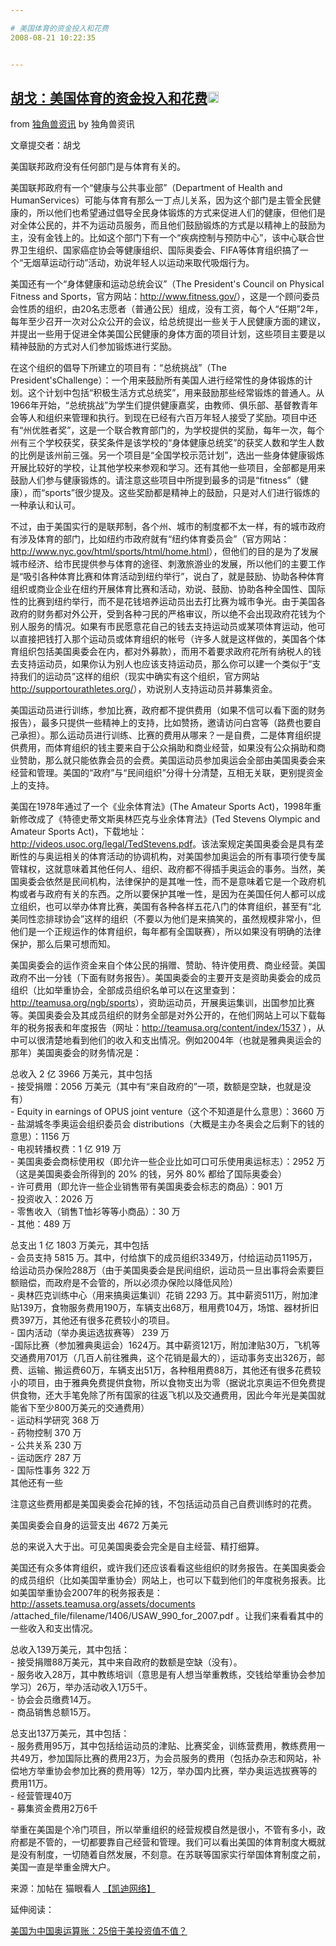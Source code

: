 ```yaml
---

# 美国体育的资金投入和花费
2008-08-21 10:22:35


---
```



<h2 class="entry-title"><a target=_blank class="entry-title-link" target="_blank" href="http://item.feedsky.com/%7Efeedsky/unicorninfo/%7E1219213/105669104/1220882/1/item.html">胡戈：美国体育的资金投入和花费<img src="http://www.google.com/reader/ui/2412528845-go-to.gif" class="entry-title-go-to" alt="" width="18" height="18"></a></h2><div class="entry-author"><span class="entry-source-title-parent">from <a target=_blank href="http://www.google.com/reader/view/feed/http%3A%2F%2Ffeed.feedsky.com%2Funicorninfo" class="entry-source-title" target="_blank">独角兽资讯</a></span> by <span class="entry-author-name">独角兽资讯</span></div><p>文章提交者：胡戈 </p>
<p>美国联邦政府没有任何部门是与体育有关的。</p>
<p>美国联邦政府有一个“健康与公共事业部”（Department of Health and HumanServices）可能与体育有那么一丁点儿关系，因为这个部门是主管全民健康的，所以他们也希望通过倡导全民身体锻炼的方式来促进人们的健康，但他们是对全体公民的，并不为运动员服务，而且他们鼓励锻炼的方式是以精神上的鼓励为主，没有金钱上的。比如这个部门下有一个“疾病控制与预防中心”，该中心联合世界卫生组织、国家癌症协会等健康组织、国际奥委会、FIFA等体育组织搞了一个“无烟草运动行动”活动，劝说年轻人以运动来取代吸烟行为。</p>
<p>美国还有一个“身体健康和运动总统会议”（The President's Council on Physical Fitness and Sports，官方网站：<a target=_blank target="_blank" href="http://www.fitness.gov/">http://www.fitness.gov/</a>），这是一个顾问委员会性质的组织，由20名志愿者（普通公民）组成，没有工资，每个人“任期”2年，每年至少召开一次对公众公开的会议，给总统提出一些关于人民健康方面的建议，并提出一些用于促进全体美国公民健康的身体方面的项目计划，这些项目主要是以精神鼓励的方式对人们参加锻炼进行奖励。</p>
<p>在这个组织的倡导下所建立的项目有：“总统挑战”（The President'sChallenge）：一个用来鼓励所有美国人进行经常性的身体锻炼的计划。这个计划中包括“积极生活方式总统奖”，用来鼓励那些经常锻炼的普通人。从1966年开始，“总统挑战”为学生们提供健康嘉奖，由教师、俱乐部、基督教青年会等人和组织来管理和执行。到现在已经有六百万年轻人接受了奖励。项目中还有“州优胜者奖”，这是一个联合教育部门的，为学校提供的奖励，每年一次，每个州有三个学校获奖，获奖条件是该学校的“身体健康总统奖”的获奖人数和学生人数的比例是该州前三强。另一个项目是“全国学校示范计划”，选出一些身体健康锻炼开展比较好的学校，让其他学校来参观和学习。还有其他一些项目，全部都是用来鼓励人们参与健康锻炼的。请注意这些项目中所提到最多的词是“fitness”（健康），而“sports”很少提及。这些奖励都是精神上的鼓励，只是对人们进行锻炼的一种承认和认可。</p>
<p>不过，由于美国实行的是联邦制，各个州、城市的制度都不太一样，有的城市政府有涉及体育的部门，比如纽约市政府就有“纽约体育委员会”（官方网站：<a target=_blank target="_blank" href="http://www.nyc.gov/html/sports/html/home.html">http://www.nyc.gov/html/sports/html/home.html</a>），但他们的目的是为了发展城市经济、给市民提供参与体育的途径、刺激旅游业的发展，所以他们的主要工作是“吸引各种体育比赛和体育活动到纽约举行”，说白了，就是鼓励、协助各种体育组织或商业企业在纽约开展体育比赛和活动，劝说、鼓励、协助各种全国性、国际性的比赛到纽约举行，而不是花钱培养运动员出去打比赛为城市争光。由于美国各政府的财务都对外公开，受到各种刁民的严格审议，所以绝不会出现政府花钱为个别人服务的情况。如果有市民愿意花自己的钱去支持运动员或某项体育运动，他可以直接把钱打入那个运动员或体育组织的帐号（许多人就是这样做的，美国各个体育组织包括美国奥委会在内，都对外募款），而用不着要求政府花所有纳税人的钱去支持运动员，如果你认为别人也应该支持运动员，那么你可以建一个类似于“支持我们的运动员”这样的组织（现实中确实有这个组织，官方网站<a target=_blank target="_blank" href="http://supportourathletes.org/">http://supportourathletes.org/</a>），劝说别人支持运动员并募集资金。</p>
<p>美国运动员进行训练，参加比赛，政府都不提供费用（如果不信可以看下面的财务报告），最多只提供一些精神上的支持，比如赞扬，邀请访问白宫等（路费也要自己承担）。那么运动员进行训练、比赛的费用从哪来？一是自费，二是体育组织提供费用，而体育组织的钱主要来自于公众捐助和商业经营，如果没有公众捐助和商业赞助，那么就只能依靠会员的会费。美国运动员参加奥运会全部由美国奥委会来经营和管理。美国的“政府”与“民间组织”分得十分清楚，互相无关联，更别提资金上的支持。</p>
<p>美国在1978年通过了一个《业余体育法》(The Amateur Sports Act)，1998年重新修改成了《特德史蒂文斯奥林匹克与业余体育法》(Ted Stevens Olympic and Amateur Sports Act)，下载地址：<a target=_blank target="_blank" href="http://videos.usoc.org/legal/TedStevens.pdf">http://videos.usoc.org/legal/TedStevens.pdf</a>。该法案规定美国奥委会是具有垄断性的与奥运相关的体育活动的协调机构，对美国参加奥运会的所有事项行使专属管辖权，这就意味着其他任何人、组织、政府都不得插手奥运会的事务。当然，美国奥委会依然是民间机构，法律保护的是其唯一性，而不是意味着它是一个政府机构或者与政府有关的东西。之所以要保护其唯一性，是因为在美国任何人都可以成立组织，也可以举办体育比赛，美国有各种各样五花八门的体育组织，甚至有“北美同性恋排球协会”这样的组织（不要以为他们是来搞笑的，虽然规模非常小，但他们是一个正规运作的体育组织，每年都有全国联赛），所以如果没有明确的法律保护，那么后果可想而知。</p>
<p>美国奥委会的运作资金来自个体公民的捐赠、赞助、特许使用费、商业经营。美国政府不出一分钱（下面有财务报告）。美国奥委会的主要开支是资助奥委会的成员组织（比如举重协会，全部成员组织名单可以在这里查到：<a target=_blank target="_blank" href="http://teamusa.org/ngb/sports">http://teamusa.org/ngb/sports</a>），资助运动员，开展奥运集训，出国参加比赛等。美国奥委会及其成员组织的财务全部是对外公开的，在他们网站上可以下载每年的税务报表和年度报告（网址：<a target=_blank target="_blank" href="http://teamusa.org/content/index/1537">http://teamusa.org/content/index/1537</a> ），从中可以很清楚地看到他们的收入和支出情况。例如2004年（也就是雅典奥运会的那年）美国奥委会的财务情况是：</p>
<p>总收入 2 亿 3966 万美元，其中包括<br />
- 接受捐赠：2056 万美元（其中有“来自政府的”一项，数额是空缺，也就是没有）<br />
- Equity in earnings of OPUS joint venture（这个不知道是什么意思）：3660 万<br />
- 盐湖城冬季奥运会组织委员会 distributions（大概是主办冬奥会之后剩下的钱的意思）：1156 万<br />
- 电视转播权费：1 亿 919 万<br />
- 美国奥委会商标使用权（即允许一些企业比如可口可乐使用奥运标志）：2952 万（这是美国奥委会所得到的 20% 的钱，另外 80% 都给了国际奥委会）<br />
- 许可费用（即允许一些企业销售带有美国奥委会标志的商品）：901 万<br />
- 投资收入：2026 万<br />
- 零售收入（销售T恤衫等等小商品）：30 万<br />
- 其他：489 万</p>
<p>总支出 1 亿 1803 万美元，其中包括<br />
- 会员支持 5815 万。其中，付给旗下的成员组织3349万，付给运动员1195万，给运动员办保险288万（由于美国奥委会是民间组织，运动员一旦出事将会索要巨额赔偿，而政府是不会管的，所以必须办保险以降低风险）<br />
- 奥林匹克训练中心（用来搞奥运集训）花销 2293 万。其中薪资511万，附加津贴139万，食物服务费用190万，车辆支出68万，租用费104万，场馆、器材折旧费397万，其他还有很多花费较小的项目。<br />
- 国内活动（举办奥运选拔赛等） 239 万<br />
-国际比赛（参加雅典奥运会）1624万。其中薪资121万，附加津贴30万，飞机等交通费用701万（几百人前往雅典，这个花销是最大的），运动事务支出326万，邮费、运输、搬运费60万，车辆支出51万，各种租用费88万，其他还有很多花费较小的项目，由于雅典免费提供食物，所以食物支出为零（据说北京奥运不但免费提供食物，还大手笔免除了所有国家的往返飞机以及交通费用，因此今年光是美国就能省下至少800万美元的交通费用）<br />
- 运动科学研究 368 万<br />
- 药物控制 370 万<br />
- 公共关系 230 万<br />
- 运动医疗 287 万<br />
- 国际性事务 322 万<br />
其他还有一些</p>
<p>注意这些费用都是美国奥委会花掉的钱，不包括运动员自己自费训练时的花费。</p>
<p>美国奥委会自身的运营支出 4672 万美元</p>
<p>总的来说入大于出。可见美国奥委会完全是自主经营、精打细算。</p>
<p>美国还有众多体育组织，或许我们还应该看看这些组织的财务报告。在美国奥委会的成员组织（比如美国举重协会）网站上，也可以下载到他们的年度税务报表。比如美国举重协会2007年的税务报表是：<a target=_blank target="_blank" href="http://assets.teamusa.org/assets/documents">http://assets.teamusa.org/assets/documents</a> /attached_file/filename/1406/USAW_990_for_2007.pdf 。让我们来看看其中的一些收入和支出情况。</p>
<p>总收入139万美元，其中包括：<br />
- 接受捐赠88万美元，其中来自政府的数额是空缺（没有）。<br />
- 服务收入28万，其中教练培训（意思是有人想当举重教练，交钱给举重协会参加学习）26万，举办活动收入1万5千。<br />
- 协会会员缴费14万。<br />
- 商品销售总额15万。</p>
<p>总支出137万美元，其中包括：<br />
- 服务费用95万，其中包括给运动员的津贴、比赛奖金，训练营费用，教练费用一共49万，参加国际比赛的费用23万，为会员服务的费用（包括办杂志和网站，补偿地方举重协会参加比赛的费用等）12万，举办国内比赛，举办奥运选拔赛等的费用11万。<br />
- 经营管理40万<br />
- 募集资金费用2万6千</p>
<p>举重在美国是个冷门项目，所以举重组织的经营规模自然是很小，不管有多小，政府都是不管的，一切都要靠自己经营和管理。我们可以看出美国的体育制度大概就是没有制度，一切随着自然发展，不刻意。在苏联等国家实行举国体育制度之前，美国一直是举重金牌大户。</p>
<p>来源：加帖在 猫眼看人 <a target=_blank target="_blank" href="http://www.kdnet.net/">【凯迪网络】</a> </p>
<p>延伸阅读：</p>
<p><a target=_blank target="_blank" href="http://www.unicornbbs.cn/dispbbs.asp?boardID=18&amp;ID=26510">美国为中国奥运算账：25倍于美投资值不值？</a> <br />
</p>
